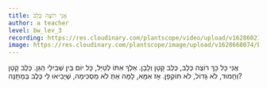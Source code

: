 ```yaml
---
title: אֲנִי רוֹצֶה כֶּלֶב
author: a teacher
level: bw_lev_3
recording: https://res.cloudinary.com/plantscope/video/upload/v1628602111/Admin%20recordings/sbpsgbedtsjvlxodrm5a.mp3
image: https://res.cloudinary.com/plantscope/image/upload/v1628668074/bookworm_webapp/illustrations/anj_tfre_klb.jpg
---
```

אֲנִי כָּל כָּךְ רוֹצֶה כֶּלֶב,
כֶּלֶב קָטָן וְלָבָן.
אֵלֶךְ אִתּוֹ לְטַיֵּל,
כָּל יוֹם בֵּין שְׁבִילֵי הַגַּן.
כֶּלֶב קָטָן וְחָמוּד,
לֹא גָּדוֹל, לֹא תּוֹקְפָן.
אָז אִמָּא, 
לָמָּה אַתְּ לֹא מַסְכִּימָה,
שֶׁיָּבִיאוּ לִי כֶּלֶב בְּמַתָּנָה?
